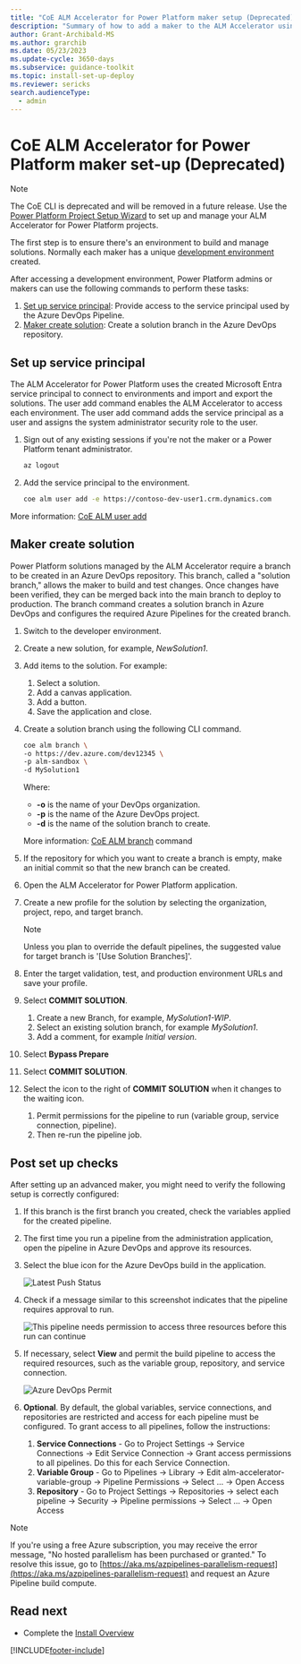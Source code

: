```yaml
---
title: "CoE ALM Accelerator for Power Platform maker setup (Deprecated)"
description: "Summary of how to add a maker to the ALM Accelerator using the Center of Excellence (CoE) Command Line Interface (CLI)."
author: Grant-Archibald-MS
ms.author: grarchib
ms.date: 05/23/2023
ms.update-cycle: 3650-days
ms.subservice: guidance-toolkit
ms.topic: install-set-up-deploy
ms.reviewer: sericks
search.audienceType: 
  - admin
---
```


# CoE ALM Accelerator for Power Platform maker set-up (Deprecated)

> [!NOTE]
> The CoE CLI is deprecated and will be removed in a future release. Use the [Power Platform Project Setup Wizard](../../../alm-accelerator/setup-admin-tasks.md) to set up and manage your ALM Accelerator for Power Platform projects.

The first step is to ensure there's an environment to build and manage solutions. Normally each maker has a unique [development environment](./development-environments.md) created. 

After accessing a development environment, Power Platform admins or makers can use the following commands to perform these tasks:

1. [Set up service principal](#set-up-service-principal): Provide access to the service principal used by the Azure DevOps Pipeline.
1. [Maker create solution](#maker-create-solution): Create a solution branch in the Azure DevOps repository.

## Set up service principal

The ALM Accelerator for Power Platform uses the created Microsoft Entra service principal to connect to environments and import and export the solutions. The user add command enables the ALM Accelerator to access each environment. The user add command adds the service principal as a user and assigns the system administrator security role to the user.

1. Sign out of any existing sessions if you're not the maker or a Power Platform tenant administrator.

   ```bash
   az logout
   ```

1. Add the service principal to the environment.

   ```bash
   coe alm user add -e https://contoso-dev-user1.crm.dynamics.com
   ```

More information: [CoE ALM user add](https://aka.ms/coe-cli/help/alm/user/add)

## Maker create solution

Power Platform solutions managed by the ALM Accelerator require a branch to be created in an Azure DevOps repository. This branch, called a "solution branch," allows the maker to build and test changes. Once changes have been verified, they can be merged back into the main branch to deploy to production. The branch command creates a solution branch in Azure DevOps and configures the required Azure Pipelines for the created branch.

1. Switch to the developer environment.

1. Create a new solution, for example, *NewSolution1*.

1. Add items to the solution. For example:

   1. Select a solution.
   1. Add a canvas application.
   1. Add a button.
   1. Save the application and close.

1. Create a solution branch using the following CLI command.

   ```bash
   coe alm branch \
   -o https://dev.azure.com/dev12345 \
   -p alm-sandbox \
   -d MySolution1
   ```

    Where:
    - **-o** is the name of your DevOps organization.
    - **-p** is the name of the Azure DevOps project.
    - **-d** is the name of the solution branch to create.

    More information: [CoE ALM branch](https://github.com/microsoft/coe-starter-kit/tree/main/coe-cli/docs/help/alm/branch.md) command

1. If the repository for which you want to create a branch is empty, make an initial commit so that the new branch can be created.

1. Open the ALM Accelerator for Power Platform application.

1. Create a new profile for the solution by selecting the organization, project, repo, and target branch. 
   > [!NOTE]
   > Unless you plan to override the default pipelines, the suggested value for target branch is '[Use Solution Branches]'.

1. Enter the target validation, test, and production environment URLs and save your profile.

1. Select **COMMIT SOLUTION**.

    1. Create a new Branch, for example, *MySolution1-WIP*.
    1. Select an existing solution branch, for example *MySolution1*.
    1. Add a comment, for example *Initial version*.

1. Select **Bypass Prepare**
1. Select **COMMIT SOLUTION**.
1. Select the icon to the right of **COMMIT SOLUTION** when it changes to the waiting icon.

    1. Permit permissions for the pipeline to run (variable group, service connection, pipeline).    
    1. Then re-run the pipeline job.

## Post set up checks

After setting up an advanced maker, you might need to verify the following setup is correctly configured:

1. If this branch is the first branch you created, check the variables applied for the created pipeline.

1. The first time you run a pipeline from the administration application, open the pipeline in Azure DevOps and approve its resources.

1. Select the blue icon for the Azure DevOps build in the application.

   ![Latest Push Status](../media/latest-push-status.jpg)

1. Check if a message similar to this screenshot indicates that the pipeline requires approval to run.

   ![This pipeline needs permission to access three resources before this run can continue](../media/devops-pipeline-permissions.jpg)

1. If necessary, select **View** and permit the build pipeline to access the required resources, such as the variable group, repository, and service connection.

   ![Azure DevOps Permit](../media/devops-pipeline-permit.jpg)

1. **Optional**. By default, the global variables, service connections, and repositories are restricted and access for each pipeline must be configured. To grant access to all pipelines, follow the instructions:
     1. **Service Connections** - Go to Project Settings -> Service Connections -> Edit Service Connection -> Grant access permissions to all pipelines. Do this for each Service Connection.
     1. **Variable Group** - Go to Pipelines -> Library -> Edit alm-accelerator-variable-group -> Pipeline Permissions -> Select ... -> Open Access
     1. **Repository** - Go to Project Settings -> Repositories -> select each pipeline -> Security -> Pipeline permissions -> Select ... -> Open Access

> [!NOTE]
> If you're using a free Azure subscription, you may receive the error message, "No hosted parallelism has been purchased or granted." To resolve this issue, go to [https://aka.ms/azpipelines-parallelism-request](https://aka.ms/azpipelines-parallelism-request) and request an Azure Pipeline build compute.

## Read next

- Complete the [Install Overview](./overview.md#install-overview)

[!INCLUDE[footer-include](../../../../includes/footer-banner.md)]
